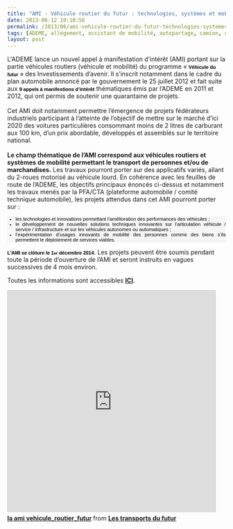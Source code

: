 ```yaml
---
title: "AMI - Véhicule routier du futur : technologies, systèmes et mobilité"
date: 2013-06-12 19:18:56
permalink: /2013/06/ami-vehicule-routier-du-futur-technologies-systemes-et-mobilite.html
tags: [ADEME, allégement, assistant de mobilité, autopartage, camion, carburant, collectivité, commuter, congestion, connectivité, covoiturage, cybercar, donnée data, économie de l'expérience, économie du quaternaire, économie fonctionnalité, Efficacité énergétique, Energie, innovation, internet, ITS, logistique, management de la mobilité, marchandises, mode doux, multimodes, parking, partage de données, partage de la voirie, pétrole, qualité de l'air, Service de mobilité, Véhicule, véhicule mono-usage, véhicule propre, vélo]
layout: post
---
```


L'ADEME lance un nouvel appel à manifestation d’intérêt (AMI) portant sur la partie véhicules routiers (véhicule et mobilité) du programme « <strong style="color: #000000; text-transform: none; line-height: normal; text-indent: 0px; letter-spacing: normal; font-family: Verdana, Arial, sans-serif; font-size: 11.19px; font-style: normal; font-variant: normal; word-spacing: 0px; white-space: normal; background-color: #f5f5f5;">Véhicule du futur</strong> » des Investissements d’avenir. Il s’inscrit notamment dans le cadre du plan automobile annoncé par le gouvernement le 25 juillet 2012 et fait suite aux <strong style="color: #000000; text-transform: none; line-height: normal; text-indent: 0px; letter-spacing: normal; font-family: Verdana, Arial, sans-serif; font-size: 11.19px; font-style: normal; font-variant: normal; word-spacing: 0px; white-space: normal; background-color: #f5f5f5;">9 appels à manifestions d’intérêt</strong> thématiques émis par l’ADEME en 2011 et 2012, qui ont permis de soutenir une quarantaine de projets. <br style="font: 11.19px/normal Verdana, Arial, sans-serif; color: #000000; text-transform: none; text-indent: 0px; letter-spacing: normal; word-spacing: 0px; white-space: normal; font-size-adjust: none; font-stretch: normal; background-color: #f5f5f5;" /><br style="font: 11.19px/normal Verdana, Arial, sans-serif; color: #000000; text-transform: none; text-indent: 0px; letter-spacing: normal; word-spacing: 0px; white-space: normal; font-size-adjust: none; font-stretch: normal; background-color: #f5f5f5;" />Cet AMI doit notamment permettre l’émergence de projets fédérateurs industriels participant à l’atteinte de l’objectif de mettre sur le marché d’ici 2020 des voitures particulières consommant moins de 2 litres de carburant aux 100 km, d’un prix abordable, développés et assemblés sur le territoire national. <br style="font: 11.19px/normal Verdana, Arial, sans-serif; color: #000000; text-transform: none; text-indent: 0px; letter-spacing: normal; word-spacing: 0px; white-space: normal; font-size-adjust: none; font-stretch: normal; background-color: #f5f5f5;" /><br style="font: 11.19px/normal Verdana, Arial, sans-serif; color: #000000; text-transform: none; text-indent: 0px; letter-spacing: normal; word-spacing: 0px; white-space: normal; font-size-adjust: none; font-stretch: normal; background-color: #f5f5f5;" /><strong>Le champ thématique de l’AMI correspond aux véhicules routiers et systèmes de mobilité permettant le transport de personnes et/ou de marchandises.</strong> Les travaux pourront porter sur des applicatifs variés, allant du 2-roues motorisé au véhicule lourd.   <!--more-->  En cohérence avec les feuilles de route de l’ADEME, les objectifs principaux énoncés ci-dessus et notamment les travaux menés par la PFA/CTA (plateforme automobile / comité technique automobile), les projets attendus dans cet AMI pourront porter sur : <ul style="font: 11.19px/normal Verdana, Arial, sans-serif; text-align: justify; color: #000000; text-transform: none; text-indent: 0px; letter-spacing: normal; word-spacing: 0px; list-style-image: url(http://www2.ademe.fr/images/ademe-V2/css/puce_point_ProdServ.gif); white-space: normal; font-size-adjust: none; font-stretch: normal; background-color: #f5f5f5;"> <li>les technologies et innovations permettant l’amélioration des performances des véhicules ;</li> <li>le développement de nouvelles solutions techniques innovantes sur l’articulation véhicule / service / infrastructure et sur les véhicules autonomes ou automatiques ;</li> <li>l’expérimentation d’usages innovants de mobilité des personnes comme des biens s’ils permettent le déploiement de services viables.</li> </ul> <p> <strong style="color: #000000; text-transform: none; line-height: normal; text-indent: 0px; letter-spacing: normal; font-family: Verdana, Arial, sans-serif; font-size: 11.19px; font-style: normal; font-variant: normal; word-spacing: 0px; white-space: normal; background-color: #f5f5f5;">L’AMI se clôture le 1<span style="font-size: xx-small;">er</span> décembre 2014</strong>. Les projets peuvent être soumis pendant toute la période d’ouverture de l’AMI et seront instruits en vagues successives de 4 mois environ.</p> <p>Toutes les informations sont accessibles <strong><a href="http://www2.ademe.fr/servlet/getDoc?cid=96&m=3&id=88232&p1=1" target="_blank">ICI</a></strong>.</p> <iframe frameborder="0" height="511" marginheight="0" marginwidth="0" scrolling="no" src="http://fr.slideshare.net/slideshow/embed_code/22869899" style="border: 1px solid #CCC; border-width: 1px 1px 0; margin-bottom: 5px;" width="479"> </iframe> <div style="margin-bottom: 5px;"> <strong> <a href="http://fr.slideshare.net/transportsdufutur/ia-ami-vehiculeroutierfutur" target="_blank" title="Ia ami vehicule_routier_futur">Ia ami vehicule_routier_futur</a> </strong> from <strong><a href="http://fr.slideshare.net/transportsdufutur" target="_blank">Les transports du futur</a></strong> </div>
